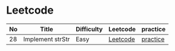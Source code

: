 # Leetcode

| No  | Title            | Difficulty | Leetcode                                                    | practice     |
| --- | ---------------- | ---------- | ----------------------------------------------------------- | ------------ |
| 28  | Implement strStr | Easy       | [Leetcode](https://leetcode.com/problems/implement-strstr/) | [practice](28.Implement_strstr.md) |
